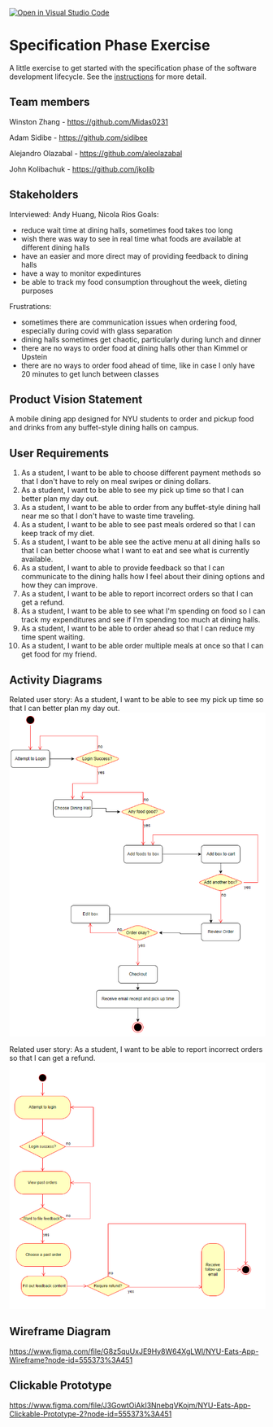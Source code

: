 [![Open in Visual Studio Code](https://classroom.github.com/assets/open-in-vscode-c66648af7eb3fe8bc4f294546bfd86ef473780cde1dea487d3c4ff354943c9ae.svg)](https://classroom.github.com/online_ide?assignment_repo_id=8553937&assignment_repo_type=AssignmentRepo)

# Specification Phase Exercise

A little exercise to get started with the specification phase of the software development lifecycle. See the [instructions](instructions.md) for more detail.

## Team members

Winston Zhang - <https://github.com/Midas0231>

Adam Sidibe - <https://github.com/sidibee>

Alejandro Olazabal - <https://github.com/aleolazabal>

John Kolibachuk - <https://github.com/jkolib>

## Stakeholders

Interviewed: Andy Huang, Nicola Rios
Goals:

- reduce wait time at dining halls, sometimes food takes too long
- wish there was way to see in real time what foods are available at different dining halls
- have an easier and more direct may of providing feedback to dining halls
- have a way to monitor expedintures
- be able to track my food consumption throughout the week, dieting purposes

Frustrations:

- sometimes there are communication issues when ordering food, especially during covid with glass separation
- dining halls sometimes get chaotic, particularly during lunch and dinner
- there are no ways to order food at dining halls other than Kimmel or Upstein
- there are no ways to order food ahead of time, like in case I only have 20 minutes to get lunch between classes

## Product Vision Statement

A mobile dining app designed for NYU students to order and pickup food and drinks from any buffet-style dining halls on campus.

## User Requirements

1. As a student, I want to be able to choose different payment methods so that I don't have to rely on meal swipes or dining dollars.
2. As a student, I want to be able to see my pick up time so that I can better plan my day out.
3. As a student, I want to be able to order from any buffet-style dining hall near me so that I don't have to waste time traveling.
4. As a student, I want to be able to see past meals ordered so that I can keep track of my diet.
5. As a student, I want to be able see the active menu at all dining halls so that I can better choose what I want to eat and see what is currently available.
6. As a student, I want to able to provide feedback so that I can communicate to the dining halls how I feel about their dining options and how they can improve.
7. As a student, I want to be able to report incorrect orders so that I can get a refund.
8. As a student, I want to be able to see what I'm spending on food so I can track my expenditures and see if I'm spending too much at dining halls.
9. As a student, I want to be able to order ahead so that I can reduce my time spent waiting.
10. As a student, I want to be able order multiple meals at once so that I can get food for my friend.

## Activity Diagrams

Related user story: As a student, I want to be able to see my pick up time so that I can better plan my day out.
![diagram1](project1_activity_1.png)

Related user story: As a student, I want to be able to report incorrect orders so that I can get a refund.
![diagram2](project1_activity_2.png)

## Wireframe Diagram

<https://www.figma.com/file/G8z5quUxJE9Hy8W64XgLWl/NYU-Eats-App-Wireframe?node-id=555373%3A451>

## Clickable Prototype

<https://www.figma.com/file/J3GowtOiAkI3NnebqVKojm/NYU-Eats-App-Clickable-Prototype-2?node-id=555373%3A451>
